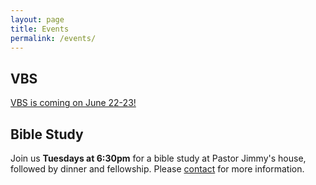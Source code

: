 ```yaml
---
layout: page
title: Events
permalink: /events/
---
```


## VBS ##
[VBS is coming on June 22-23!](/vbs)

## Bible Study ##
Join us **Tuesdays at 6:30pm** for a bible study at Pastor Jimmy's house, followed by dinner and fellowship. Please [contact](/about/#contact) for more information.
